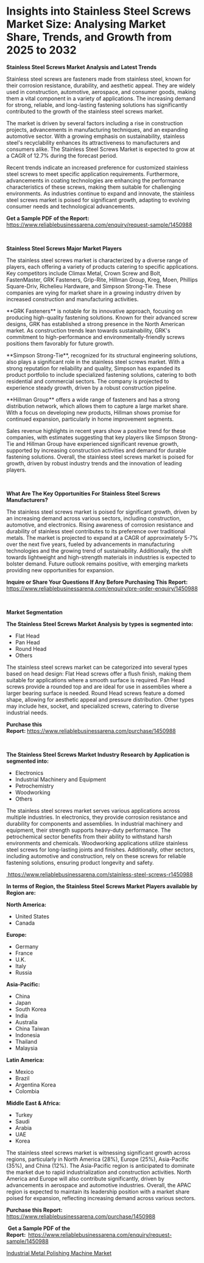 <p><h1>Insights into Stainless Steel Screws Market Size: Analysing Market Share, Trends, and Growth from 2025 to 2032</h1></p><p><strong>Stainless Steel Screws Market Analysis and Latest Trends</strong></p>
<p><p>Stainless steel screws are fasteners made from stainless steel, known for their corrosion resistance, durability, and aesthetic appeal. They are widely used in construction, automotive, aerospace, and consumer goods, making them a vital component in a variety of applications. The increasing demand for strong, reliable, and long-lasting fastening solutions has significantly contributed to the growth of the stainless steel screws market.</p><p>The market is driven by several factors including a rise in construction projects, advancements in manufacturing techniques, and an expanding automotive sector. With a growing emphasis on sustainability, stainless steel's recyclability enhances its attractiveness to manufacturers and consumers alike. The Stainless Steel Screws Market is expected to grow at a CAGR of 12.7% during the forecast period. </p><p>Recent trends indicate an increased preference for customized stainless steel screws to meet specific application requirements. Furthermore, advancements in coating technologies are enhancing the performance characteristics of these screws, making them suitable for challenging environments. As industries continue to expand and innovate, the stainless steel screws market is poised for significant growth, adapting to evolving consumer needs and technological advancements.</p></p>
<p><strong>Get a Sample PDF of the Report:&nbsp;</strong> <a href="https://www.reliablebusinessarena.com/enquiry/request-sample/1450988?utm_campaign=1841&utm_medium=2&utm_source=Github&utm_content=ia&utm_term=09042025&utm_id=stainless-steel-screws">https://www.reliablebusinessarena.com/enquiry/request-sample/1450988</a></p>
<p>&nbsp;</p>
<p><strong>Stainless Steel Screws Major Market Players</strong></p>
<p><p>The stainless steel screws market is characterized by a diverse range of players, each offering a variety of products catering to specific applications. Key competitors include Climax Metal, Crown Screw and Bolt, FastenMaster, GRK Fasteners, Grip-Rite, Hillman Group, Kreg, Moen, Phillips Square-Driv, Richelieu Hardware, and Simpson Strong-Tie. These companies are vying for market share in a growing industry driven by increased construction and manufacturing activities.</p><p>**GRK Fasteners** is notable for its innovative approach, focusing on producing high-quality fastening solutions. Known for their advanced screw designs, GRK has established a strong presence in the North American market. As construction trends lean towards sustainability, GRK's commitment to high-performance and environmentally-friendly screws positions them favorably for future growth.</p><p>**Simpson Strong-Tie**, recognized for its structural engineering solutions, also plays a significant role in the stainless steel screws market. With a strong reputation for reliability and quality, Simpson has expanded its product portfolio to include specialized fastening solutions, catering to both residential and commercial sectors. The company is projected to experience steady growth, driven by a robust construction pipeline.</p><p>**Hillman Group** offers a wide range of fasteners and has a strong distribution network, which allows them to capture a large market share. With a focus on developing new products, Hillman shows promise for continued expansion, particularly in home improvement segments.</p><p>Sales revenue highlights in recent years show a positive trend for these companies, with estimates suggesting that key players like Simpson Strong-Tie and Hillman Group have experienced significant revenue growth, supported by increasing construction activities and demand for durable fastening solutions. Overall, the stainless steel screws market is poised for growth, driven by robust industry trends and the innovation of leading players.</p></p>
<p>&nbsp;</p>
<p><strong>What Are The Key Opportunities For Stainless Steel Screws Manufacturers?</strong></p>
<p><p>The stainless steel screws market is poised for significant growth, driven by an increasing demand across various sectors, including construction, automotive, and electronics. Rising awareness of corrosion resistance and durability of stainless steel contributes to its preference over traditional metals. The market is projected to expand at a CAGR of approximately 5-7% over the next five years, fueled by advancements in manufacturing technologies and the growing trend of sustainability. Additionally, the shift towards lightweight and high-strength materials in industries is expected to bolster demand. Future outlook remains positive, with emerging markets providing new opportunities for expansion.</p></p>
<p><strong>Inquire or Share Your Questions If Any Before Purchasing This Report:</strong> <a href="https://www.reliablebusinessarena.com/enquiry/pre-order-enquiry/1450988?utm_campaign=1841&utm_medium=2&utm_source=Github&utm_content=ia&utm_term=09042025&utm_id=stainless-steel-screws">https://www.reliablebusinessarena.com/enquiry/pre-order-enquiry/1450988</a></p>
<p>&nbsp;</p>
<p><strong>Market Segmentation</strong></p>
<p><strong>The Stainless Steel Screws Market Analysis by types is segmented into:</strong></p>
<p><ul><li>Flat Head</li><li>Pan Head</li><li>Round Head</li><li>Others</li></ul></p>
<p><p>The stainless steel screws market can be categorized into several types based on head design: Flat Head screws offer a flush finish, making them suitable for applications where a smooth surface is required. Pan Head screws provide a rounded top and are ideal for use in assemblies where a larger bearing surface is needed. Round Head screws feature a domed shape, allowing for aesthetic appeal and pressure distribution. Other types may include hex, socket, and specialized screws, catering to diverse industrial needs.</p></p>
<p><strong>Purchase this Report:&nbsp;</strong><a href="https://www.reliablebusinessarena.com/purchase/1450988?utm_campaign=1841&utm_medium=2&utm_source=Github&utm_content=ia&utm_term=09042025&utm_id=stainless-steel-screws">https://www.reliablebusinessarena.com/purchase/1450988</a></p>
<p>&nbsp;</p>
<p><strong>The Stainless Steel Screws Market Industry Research by Application is segmented into:</strong></p>
<p><ul><li>Electronics</li><li>Industrial Machinery and Equipment</li><li>Petrochemistry</li><li>Woodworking</li><li>Others</li></ul></p>
<p><p>The stainless steel screws market serves various applications across multiple industries. In electronics, they provide corrosion resistance and durability for components and assemblies. In industrial machinery and equipment, their strength supports heavy-duty performance. The petrochemical sector benefits from their ability to withstand harsh environments and chemicals. Woodworking applications utilize stainless steel screws for long-lasting joints and finishes. Additionally, other sectors, including automotive and construction, rely on these screws for reliable fastening solutions, ensuring product longevity and safety.</p></p>
<p><a href="https://www.reliablebusinessarena.com/stainless-steel-screws-r1450988?utm_campaign=1841&utm_medium=2&utm_source=Github&utm_content=ia&utm_term=09042025&utm_id=stainless-steel-screws">&nbsp;https://www.reliablebusinessarena.com/stainless-steel-screws-r1450988</a></p>
<p><strong>In terms of Region, the Stainless Steel Screws Market Players available by Region are:</strong></p>
<p>
    <p> <strong> North America: </strong>
        <ul>
            <li>United States</li>
            <li>Canada</li>
        </ul>
        </p> 
    <p> <strong> Europe: </strong>
        <ul>
            <li>Germany</li>
            <li>France</li>
            <li>U.K.</li>
            <li>Italy</li>
            <li>Russia</li>
        </ul>
        </p> 
    <p> <strong> Asia-Pacific: </strong>
        <ul>
            <li>China</li>
            <li>Japan</li>
            <li>South Korea</li>
            <li>India</li>
            <li>Australia</li>
            <li>China Taiwan</li>
            <li>Indonesia</li>
            <li>Thailand</li>
            <li>Malaysia</li>
        </ul>
        </p> 
    <p> <strong> Latin America: </strong>
        <ul>
            <li>Mexico</li>
            <li>Brazil</li>
            <li>Argentina Korea</li>
            <li>Colombia</li>
        </ul>
        </p> 
    <p> <strong> Middle East & Africa: </strong>
        <ul>
            <li>Turkey</li>
            <li>Saudi</li>
            <li>Arabia</li>
            <li>UAE</li>
            <li>Korea</li>
        </ul>
    </p>
    </p>
<p><p>The stainless steel screws market is witnessing significant growth across regions, particularly in North America (28%), Europe (25%), Asia-Pacific (35%), and China (12%). The Asia-Pacific region is anticipated to dominate the market due to rapid industrialization and construction activities. North America and Europe will also contribute significantly, driven by advancements in aerospace and automotive industries. Overall, the APAC region is expected to maintain its leadership position with a market share poised for expansion, reflecting increasing demand across various sectors.</p></p>
<p><strong>Purchase this Report: </strong><a href="https://www.reliablebusinessarena.com/purchase/1450988?utm_campaign=1841&utm_medium=2&utm_source=Github&utm_content=ia&utm_term=09042025&utm_id=stainless-steel-screws">https://www.reliablebusinessarena.com/purchase/1450988</a></p>
<p>&nbsp;<strong>Get a Sample PDF of the Report:&nbsp;&nbsp;</strong><a href="https://www.reliablebusinessarena.com/enquiry/request-sample/1450988?utm_campaign=1841&utm_medium=2&utm_source=Github&utm_content=ia&utm_term=09042025&utm_id=stainless-steel-screws">https://www.reliablebusinessarena.com/enquiry/request-sample/1450988</a></p>
<p><strong></strong></p>
<p><p><a href="https://github.com/julyju69/Market-Research-Report-List-6/blob/main/industrial-metal-polishing-machine-market.md?utm_campaign=1841&utm_medium=2&utm_source=Github&utm_content=ia&utm_term=09042025&utm_id=stainless-steel-screws">Industrial Metal Polishing Machine Market</a></p></p>